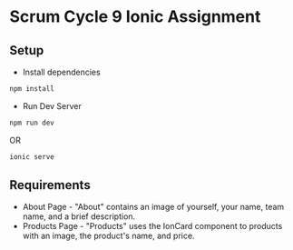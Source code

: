 # Scrum Cycle 9 Ionic Assignment

## Setup
- Install dependencies
```bash
npm install
```

- Run Dev Server
```bash
npm run dev
```
OR
```bash
ionic serve
```

## Requirements

- About Page - "About" contains an image of yourself, your name, team
name, and a brief description.
- Products Page - "Products" uses the IonCard component to products with an image, the product's name, and price.
